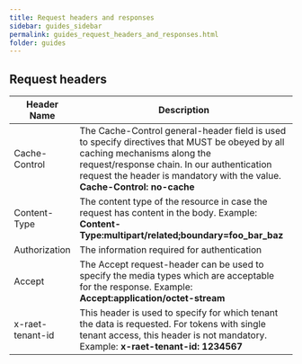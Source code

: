 ```yaml
---
title: Request headers and responses
sidebar: guides_sidebar
permalink: guides_request_headers_and_responses.html
folder: guides
---
```


## Request headers

| Header Name| Description |
|--------|---------|
| Cache-Control | The Cache-Control general-header field is used to specify directives that MUST be obeyed by all caching mechanisms along the request/response chain. In our authentication request the header is mandatory with the value. **Cache-Control: no-cache**|
| Content-Type | The content type of the resource in case the request has content in the body. Example: **Content-Type:multipart/related;boundary=foo_bar_baz**|
| Authorization | The information required for authentication |
| Accept | The Accept request-header can be used to specify the media types which are acceptable for the response. Example: **Accept:application/octet-stream**|
| x-raet-tenant-id | This header is used to specify for which tenant the data is requested. For tokens with single tenant access, this header is not mandatory. Example: **x-raet-tenant-id: 1234567**|

